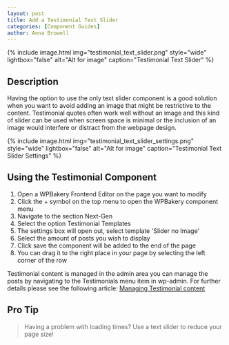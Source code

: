 ```yaml
---
layout: post
title: Add a Testimonial Text Slider
categories: [Component Guides]
author: Anna Browell
---
```

{% include image.html img="testimonial_text_slider.png" style="wide" lightbox="false" alt="Alt for image" caption="Testimonial Text Slider" %}


## Description

Having the option to use the only text slider component is a good solution when you want to avoid adding an image that might be restrictive to the content. Testimonial quotes often work well without an image and this kind of slider can be used when screen space is minimal or the inclusion of an image would interfere or distract from the webpage design.

{% include image.html img="testimonial_text_slider_settings.png" style="wide" lightbox="false" alt="Alt for image" caption="Testimonial Text Slider Settings" %}


## Using the Testimonial Component

1. Open a WPBakery Frontend Editor on the page you want to modify
2. Click the + symbol on the top menu to open the WPBakery component menu
3. Navigate to the section Next-Gen
4. Select the option Testimonial Templates
5. The settings box will open out, select template 'Slider no Image'
6. Select the amount of posts you wish to display
7. Click save the component will be added to the end of the page
8. You can drag it to the right place in your page by selecting the left corner of the row

Testimonial content is managed in the admin area you can manage the posts by navigating to the Testimonials menu item in wp-admin. For further details please see the following article:
[Managing Testimonial content](/Shutta-Cognita-NextGen/CPT-Testimonials/)



## Pro Tip
> Having a problem with loading times? Use a text slider to reduce your page size!

